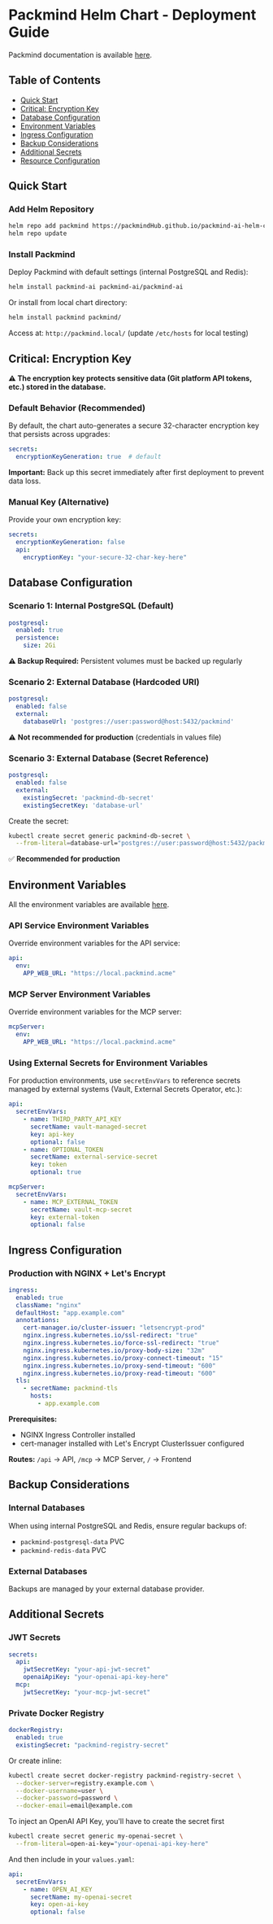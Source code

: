 # Packmind Helm Chart - Deployment Guide

Packmind documentation is available [here](https://packmindhub.github.io/packmind/).

## Table of Contents

- [Quick Start](#quick-start)
- [Critical: Encryption Key](#critical-encryption-key)
- [Database Configuration](#database-configuration)
- [Environment Variables](#environment-variables)
- [Ingress Configuration](#ingress-configuration)
- [Backup Considerations](#backup-considerations)
- [Additional Secrets](#additional-secrets)
- [Resource Configuration](#resource-configuration)

## Quick Start

### Add Helm Repository

```bash
helm repo add packmind https://packmindHub.github.io/packmind-ai-helm-chart/
helm repo update
```

### Install Packmind

Deploy Packmind with default settings (internal PostgreSQL and Redis):

```bash
helm install packmind-ai packmind-ai/packmind-ai
```

Or install from local chart directory:

```bash
helm install packmind packmind/
```

Access at: `http://packmind.local/` (update `/etc/hosts` for local testing)

## Critical: Encryption Key

**⚠️ The encryption key protects sensitive data (Git platform API tokens, etc.) stored in the database.**

### Default Behavior (Recommended)

By default, the chart auto-generates a secure 32-character encryption key that persists across upgrades:

```yaml
secrets:
  encryptionKeyGeneration: true  # default
```

**Important:** Back up this secret immediately after first deployment to prevent data loss.

### Manual Key (Alternative)

Provide your own encryption key:

```yaml
secrets:
  encryptionKeyGeneration: false
  api:
    encryptionKey: "your-secure-32-char-key-here"
```

## Database Configuration

### Scenario 1: Internal PostgreSQL (Default)

```yaml
postgresql:
  enabled: true
  persistence:
    size: 2Gi
```

**⚠️ Backup Required:** Persistent volumes must be backed up regularly

### Scenario 2: External Database (Hardcoded URI)

```yaml
postgresql:
  enabled: false
  external:
    databaseUrl: 'postgres://user:password@host:5432/packmind'
```

⚠️ **Not recommended for production** (credentials in values file)

### Scenario 3: External Database (Secret Reference)

```yaml
postgresql:
  enabled: false
  external:
    existingSecret: 'packmind-db-secret'
    existingSecretKey: 'database-url'
```

Create the secret:

```bash
kubectl create secret generic packmind-db-secret \
  --from-literal=database-url="postgres://user:password@host:5432/packmind"
```

✅ **Recommended for production**

## Environment Variables

All the environment variables are available [here](https://packmindhub.github.io/packmind/gs-install-self-hosted#configure-deployment-and-environment-variables).

### API Service Environment Variables

Override environment variables for the API service:

```yaml
api:
  env:
    APP_WEB_URL: "https://local.packmind.acme"
```

### MCP Server Environment Variables

Override environment variables for the MCP server:

```yaml
mcpServer:
  env:
    APP_WEB_URL: "https://local.packmind.acme"
```

### Using External Secrets for Environment Variables

For production environments, use `secretEnvVars` to reference secrets managed by external systems (Vault, External Secrets Operator, etc.):

```yaml
api:
  secretEnvVars:
    - name: THIRD_PARTY_API_KEY
      secretName: vault-managed-secret
      key: api-key
      optional: false
    - name: OPTIONAL_TOKEN
      secretName: external-service-secret
      key: token
      optional: true

mcpServer:
  secretEnvVars:
    - name: MCP_EXTERNAL_TOKEN
      secretName: vault-mcp-secret
      key: external-token
      optional: false
```

## Ingress Configuration

### Production with NGINX + Let's Encrypt

```yaml
ingress:
  enabled: true
  className: "nginx"
  defaultHost: "app.example.com"
  annotations:
    cert-manager.io/cluster-issuer: "letsencrypt-prod"
    nginx.ingress.kubernetes.io/ssl-redirect: "true"
    nginx.ingress.kubernetes.io/force-ssl-redirect: "true"
    nginx.ingress.kubernetes.io/proxy-body-size: "32m"
    nginx.ingress.kubernetes.io/proxy-connect-timeout: "15"
    nginx.ingress.kubernetes.io/proxy-send-timeout: "600"
    nginx.ingress.kubernetes.io/proxy-read-timeout: "600"
  tls:
    - secretName: packmind-tls
      hosts:
        - app.example.com
```

**Prerequisites:**
- NGINX Ingress Controller installed
- cert-manager installed with Let's Encrypt ClusterIssuer configured

**Routes:** `/api` → API, `/mcp` → MCP Server, `/` → Frontend

## Backup Considerations

### Internal Databases

When using internal PostgreSQL and Redis, ensure regular backups of:
- `packmind-postgresql-data` PVC 
- `packmind-redis-data` PVC

### External Databases

Backups are managed by your external database provider.

## Additional Secrets

### JWT Secrets

```yaml
secrets:
  api:
    jwtSecretKey: "your-api-jwt-secret"
    openaiApiKey: "your-openai-api-key-here"
  mcp:
    jwtSecretKey: "your-mcp-jwt-secret"
```

### Private Docker Registry

```yaml
dockerRegistry:
  enabled: true
  existingSecret: "packmind-registry-secret"
```

Or create inline:

```bash
kubectl create secret docker-registry packmind-registry-secret \
  --docker-server=registry.example.com \
  --docker-username=user \
  --docker-password=password \
  --docker-email=email@example.com
```

To inject an OpenAI API Key, you'll have to create the secret first

```bash
kubectl create secret generic my-openai-secret \
  --from-literal=open-ai-key="your-openai-api-key-here"
```

And then include in your `values.yaml`:

```yaml
api:
  secretEnvVars:
    - name: OPEN_AI_KEY
      secretName: my-openai-secret
      key: open-ai-key
      optional: false
```